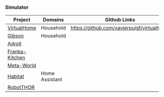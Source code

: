 ### Simulator

| Project                                                      | Domains        | Github Links                               |
| ------------------------------------------------------------ | -------------- | ------------------------------------------ |
| [VirtualHome](http://virtual-home.org/)                      | Household      | https://github.com/xavierpuigf/virtualhome |
| [Gibson](https://svl.stanford.edu/igibson/)                  | Household      |                                            |
| [Adroit](https://sites.google.com/view/deeprl-dexterous-manipulation) |                |                                            |
| [Franka-Kitchen](https://relay-policy-learning.github.io/)   |                |                                            |
| [Meta-World](https://meta-world.github.io/)                  |                |                                            |
| [Habitat](https://aihabitat.org/habitat3/)                   | Home Assistant |                                            |
| [RobotTHOR](https://ai2thor.allenai.org/robothor/)           |                |                                            |

